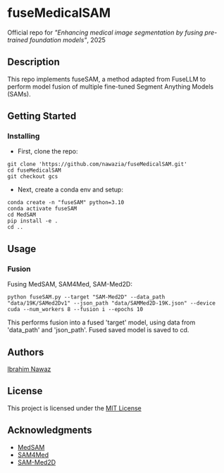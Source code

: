 # fuseMedicalSAM

Official repo for *"Enhancing medical image segmentation by fusing pre-trained foundation models"*, 2025

## Description

This repo implements fuseSAM, a method adapted from FuseLLM to perform model fusion of multiple fine-tuned Segment Anything Models (SAMs). 

## Getting Started

### Installing

* First, clone the repo:
```
git clone 'https://github.com/nawazia/fuseMedicalSAM.git'
cd fuseMedicalSAM
git checkout gcs
```
* Next, create a conda env and setup:
```
conda create -n "fuseSAM" python=3.10
conda activate fuseSAM
cd MedSAM
pip install -e .
cd ..
```
## Usage
### Fusion

Fusing MedSAM, SAM4Med, SAM-Med2D:
```
python fuseSAM.py --target "SAM-Med2D" --data_path "data/19K/SAMed2Dv1" --json_path "data/SAMMed2D-19K.json" --device cuda --num_workers 8 --fusion i --epochs 10
```
This performs fusion into a fused 'target' model, using data from 'data_path' and 'json_path'. Fused saved model is saved to cd.

## Authors

[Ibrahim Nawaz](mailto:ibrahim.nawaz22@imperial.ac.uk)

## License

This project is licensed under the [MIT License](LICENSE)

## Acknowledgments

* [MedSAM](https://github.com/bowang-lab/MedSAM)
* [SAM4Med](https://github.com/yuhoo0302/Segment-Anything-Model-for-Medical-Images)
* [SAM-Med2D](https://github.com/OpenGVLab/SAM-Med2D)
